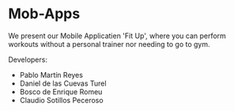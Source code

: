 # Mob-Apps
We present our Mobile Applicatien 'Fit Up', where you can perform workouts without a personal trainer nor needing to go to gym.

Developers:
- Pablo Martín Reyes
- Daniel de las Cuevas Turel
- Bosco de Enrique Romeu
- Claudio Sotillos Peceroso
